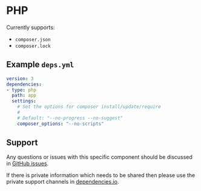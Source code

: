 # PHP

Currently supports:

- `composer.json`
- `composer.lock`

## Example `deps.yml`

```yaml
version: 3
dependencies:
- type: php
  path: app
  settings:
    # Set the options for composer install/update/require
    #
    # Default: "--no-progress --no-suggest"
    composer_options: "--no-scripts"
```

## Support

Any questions or issues with this specific component should be discussed in [GitHub issues](https://github.com/dropseed/deps-php/issues).

If there is private information which needs to be shared then please use the private support channels in [dependencies.io](https://www.dependencies.io/contact/).
